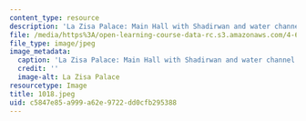 ```yaml
---
content_type: resource
description: 'La Zisa Palace: Main Hall with Shadirwan and water channel.'
file: /media/https%3A/open-learning-course-data-rc.s3.amazonaws.com/4-615-the-architecture-of-cairo-spring-2002/c5847e85a999a62e9722dd0cfb295388_1018.jpeg
file_type: image/jpeg
image_metadata:
  caption: 'La Zisa Palace: Main Hall with Shadirwan and water channel.'
  credit: ''
  image-alt: La Zisa Palace
resourcetype: Image
title: 1018.jpeg
uid: c5847e85-a999-a62e-9722-dd0cfb295388
---
```

